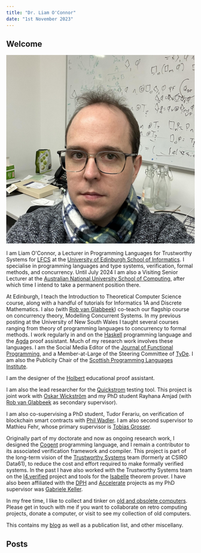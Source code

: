 ```yaml
---
title: "Dr. Liam O'Connor"
date: "1st November 2023"
---
```

<h2>Welcome</h2>

<img src="/images/me.jpeg" class='portrait' />

I am Liam O'Connor, a Lecturer
in Programming Languages for Trustworthy Systems for <a href="http://web.inf.ed.ac.uk/lfcs">LFCS</a> at the <a href="http://inf.ed.ac.uk">University of Edinburgh School of Informatics</a>. I specialise
in programming languages and type systems, verification, formal methods, and concurrency. Until July 2024 I am also a Visiting Senior Lecturer at the <a href="https://comp.anu.edu.au/">Australian National University School of Computing</a>, after which time I intend to take a permanent position there.

At Edinburgh, I teach the Introduction to Theoretical Computer Science course, along with a handful of tutorials for Informatics 1A and Discrete Mathematics. I also (with <a href="http://theory.stanford.edu/~rvg/">Rob van Glabbeek</a>) co-teach our flagship course on concurrency theory, Modelling Concurrent Systems.
In my previous posting at the University of New South Wales I taught several courses ranging from 
theory of programming languages to concurrency to formal methods. I work
regularly in and on the <a href="http://haskell.org">Haskell</a> programming language and the 
<a href="http://wiki.portal.chalmers.se/agda/pmwiki.php">Agda</a> proof assistant. Much of my
research work involves these languages. I am the Social Media Editor of the <a href="https://twitter.com/cup_jfp">Journal of Functional Programming</a>, and a Member-at-Large of the Steering Committee of <a href="http://tydeworkshop.org/">TyDe</a>. I am also the Publicity Chair of the <a href="http://scottish-pl-institute.github.io/">Scottish Programming Languages Institute</a>.

I am the designer of the <a href="http://liamoc.net/holbert">Holbert</a> educational proof assistant.

I am also the lead researcher for the <a href="https://quickstrom.io">Quickstrom</a> testing tool. This project is joint work with <a href="https://wickstrom.tech/">Oskar Wickström</a> and my PhD student Rayhana Amjad (with <a href="http://theory.stanford.edu/~rvg/">Rob van Glabbeek</a> as secondary supervisor).

I am also co-supervising a PhD student, Tudor Ferariu, on verification of blockchain smart contracts with <a href="https://homepages.inf.ed.ac.uk/wadler/">Phil Wadler</a>. I am also second supervisor to Mathieu Fehr, whose primary supervisor is <a href="https://grosser.science/">Tobias Grosser</a>.

Originally part of my doctorate and now as ongoing research work, I designed the <a href="https://trustworthy.systems/projects/TS/cogent.pml">Cogent</a> programming language,
and I remain a 
contributor to its
associated verification framework and compiler. This project is part of the long-term vision of the
<a href="https://trustworthy.systems">Trustworthy Systems</a> team (formerly at CSIRO Data61), to reduce the cost and effort required to make formally verified systems.
In the past I have also worked with the Trustworthy Systems team on the <a href="https://trustworthy.systems/projects/seL4-verification/">l4.verified</a> project and tools for the <a href="http://www.cl.cam.ac.uk/research/hvg/Isabelle/">Isabelle</a>
theorem prover.</a> I have also been affiliated with 
the <a href="http://www.haskell.org/haskellwiki/GHC/Data_Parallel_Haskell">DPH</a> and
<a href="https://github.com/AccelerateHS/accelerate">Accelerate</a> projects as my PhD supervisor
was <a href="https://www.uu.nl/medewerkers/GKKeller">Gabriele Keller</a>. 

In my free time, I like to collect and tinker on <a href="/computers.html">old and obsolete computers</a>. Please get in touch with me if you want to collaborate on retro computing projects, donate a computer, or visit to see my collection of old computers.

This contains my <a href="/posts/archive.html">blog</a> as well as a publication list, and other miscellany.

<h2>Posts</h2>


